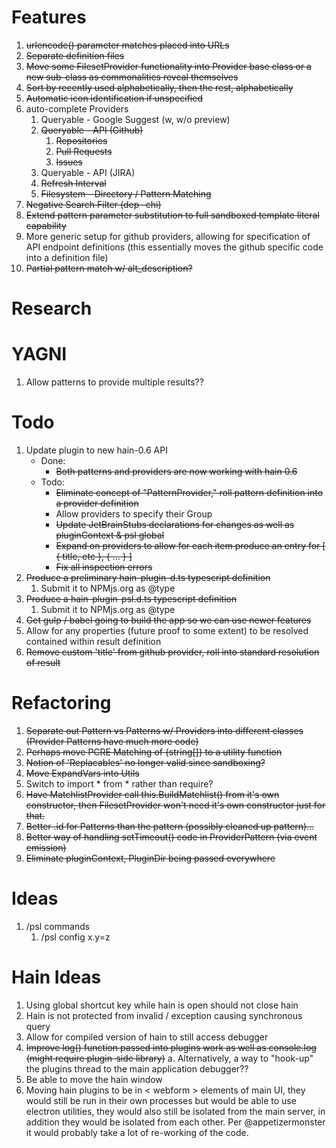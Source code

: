 # Features

1. ~~urlencode() parameter matches placed into URLs~~
2. ~~Separate definition files~~
3. ~~Move some FilesetProvider functionality into Provider base class or a new sub-class as commonalities reveal themselves~~
4. ~~Sort by recently used alphabetically, then the rest, alphabetically~~
5. ~~Automatic icon identification if unspecified~~
6. auto-complete Providers
    1. Queryable - Google Suggest (w, w/o preview)
    2. ~~Queryable - API (Github)~~
        1. ~~Repositories~~
        2. ~~Pull Requests~~
        3. ~~Issues~~
    3. Queryable - API (JIRA)
    4. ~~Refresh Interval~~
    5. ~~Filesystem - Directory / Pattern Matching~~
7. ~~Negative Search Filter (dep -chi)~~
8. ~~Extend pattern parameter substitution to full sandboxed template literal capability~~
9. More generic setup for github providers, allowing for specification of API endpoint definitions
    (this essentially moves the github specific code into a definition file)
12. ~~Partial pattern match w/ alt_description?~~

# Research


# YAGNI

1. Allow patterns to provide multiple results??

# Todo

1. Update plugin to new hain-0.6 API
    * Done:
        * ~~Both patterns and providers are now working with hain 0.6~~
    * Todo:
        * ~~Eliminate concept of "PatternProvider," roll pattern definition into a provider definition~~
        * Allow providers to specify their Group
        * ~~Update JetBrainStubs declarations for changes as well as pluginContext & psl global~~
        * ~~Expand on providers to allow for each item produce an entry for \[ { title, etc }, { ... } \]~~
        * ~~Fix all inspection errors~~
2. ~~Produce a preliminary hain-plugin-d.ts typescript definition~~
    1. Submit it to NPMjs.org as @type
3. ~~Produce a hain-plugin-psl.d.ts typescript definition~~
    1. Submit it to NPMjs.org as @type
4. ~~Get gulp / babel going to build the app so we can use newer features~~
5. Allow for any properties (future proof to some extent) to be resolved contained within result definition
6. ~~Remove custom 'title' from github provider, roll into standard resolution of result~~

# Refactoring

1. ~~Separate out Pattern vs Patterns w/ Providers into different classes (Provider Patterns have much more code)~~
2. ~~Perhaps move PCRE Matching of {string\[\]} to a utility function~~
3. ~~Notion of 'Replacables' no longer valid since sandboxing?~~
4. ~~Move ExpandVars into Utils~~
5. Switch to import * from * rather than require?
6. ~~Have MatchlistProvider call this.BuildMatchlist() from it's own constructor, then FilesetProvider won't need it's own constructor just for that.~~
7. ~~Better .id for Patterns than the pattern (possibly cleaned up pattern)...~~
8. ~~Better way of handling setTimeout() code in ProviderPattern (via event emission)~~
9. ~~Eliminate pluginContext, PluginDir being passed everywhere~~


# Ideas

1. /psl commands
    1. /psl config x.y=z

# Hain Ideas

1. Using global shortcut key while hain is open should not close hain
2. Hain is not protected from invalid / exception causing synchronous query
3. Allow for compiled version of hain to still access debugger
4. ~~Improve log() function passed into plugins work as well as console.log (might require plugin-side library)~~
    a. Alternatively, a way to "hook-up" the plugins thread to the main application debugger??
5. Be able to move the hain window
6. Moving hain plugins to be in < webform > elements of main UI, they would still be run in their own processes but
    would be able to use electron utilities, they would also still be isolated from the main server, in addition they
    would be isolated from each other.  Per @appetizermonster it would probably take a lot of re-working of the code.

